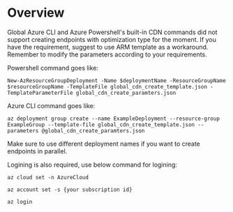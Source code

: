 # Overview
Global Azure CLI and Azure Powershell's built-in CDN commands did not support creating endpoints with optimization type for the moment. 
If you have the requirement, suggest to use ARM template as a workaround. Remember to modify the parameters according to your requirements.

Powershell command goes like:

`New-AzResourceGroupDeployment -Name $deploymentName -ResourceGroupName $resourceGroupName -TemplateFile global_cdn_create_template.json -TemplateParameterFile global_cdn_create_paramters.json`

Azure CLI command goes like:

`az deployment group create --name ExampleDeployment --resource-group ExampleGroup --template-file global_cdn_create_template.json --parameters @global_cdn_create_paramters.json`

Make sure to use different deployment names if you want to create endpoints in parallel.

Logining is also required, use below command for logining:

`az cloud set -n AzureCloud`

`az account set -s {your subscription id}`

`az login`
